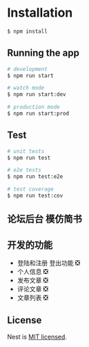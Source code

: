 

# Installation

```bash
$ npm install
```

## Running the app

```bash
# development
$ npm run start

# watch mode
$ npm run start:dev

# production mode
$ npm run start:prod
```

## Test

```bash
# unit tests
$ npm run test

# e2e tests
$ npm run test:e2e

# test coverage
$ npm run test:cov
```

## 论坛后台 模仿简书

## 开发的功能

- 登陆和注册 登出功能 ❎
- 个人信息 ❎
- 发布文章 ❎
- 评论文章 ❎
- 文章列表 ❎

## License

  Nest is [MIT licensed](LICENSE).
